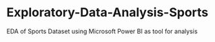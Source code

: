# Exploratory-Data-Analysis-Sports
EDA of Sports Dataset using Microsoft Power BI as tool for analysis
